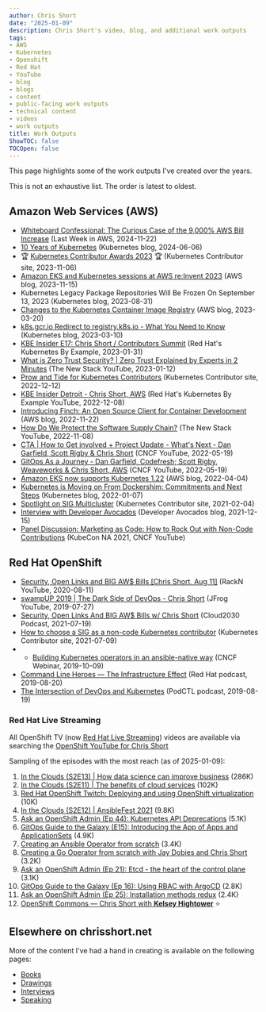 ```yaml
---
author: Chris Short
date: "2025-01-09"
description: Chris Short's video, blog, and additional work outputs
tags:
- AWS
- Kubernetes
- Openshift
- Red Hat
- YouTube
- blog
- blogs
- content
- public-facing work outputs
- technical content
- videos
- work outputs
title: Work Outputs
ShowTOC: false
TOCOpen: false
---
```


This page highlights some of the work outputs I've created over the years.

This is not an exhaustive list. The order is latest to oldest.

## Amazon Web Services (AWS)

* [Whiteboard Confessional: The Curious Case of the 9,000% AWS Bill Increase](https://youtu.be/lzLJQg8bXZw?si=TuM7mLUzadl4wg8j) (Last Week in AWS, 2024-11-22)
* [10 Years of Kubernetes](https://kubernetes.io/blog/2024/06/06/10-years-of-kubernetes/) (Kubernetes blog, 2024-06-06)
* 🏆 [Kubernetes Contributor Awards 2023](https://www.kubernetes.dev/community/awards/2023/#contributor-experience) 🏆 (Kubernetes Contributor site, 2023-11-06)
* [Amazon EKS and Kubernetes sessions at AWS re:Invent 2023](https://aws.amazon.com/blogs/containers/amazon-eks-and-kubernetes-sessions-at-aws-reinvent-2023/) (AWS blog, 2023-11-15)
* Kubernetes Legacy Package Repositories Will Be Frozen On September 13, 2023 (Kubernetes blog, 2023-08-31)
* [Changes to the Kubernetes Container Image Registry](https://aws.amazon.com/blogs/containers/changes-to-the-kubernetes-container-image-registry/) (AWS blog, 2023-03-20)
* [k8s.gcr.io Redirect to registry.k8s.io - What You Need to Know](https://kubernetes.io/blog/2023/03/10/image-registry-redirect/) (Kubernetes blog, 2023-03-10)
* [KBE Insider E17: Chris Short / Contributors Summit](https://www.youtube.com/live/JNK-qtjbkKE?si=t5hACOUNh0hY45UF) (Red Hat's Kubernetes By Example, 2023-01-31)
* [What is Zero Trust Security? | Zero Trust Explained by Experts in 2 Minutes](https://youtu.be/x3Uk22OZ-I0?si=TgtDpjk9Q_ULI96h) (The New Stack YouTube, 2023-01-12)
* [Prow and Tide for Kubernetes Contributors](https://www.kubernetes.dev/blog/2022/12/12/prow-and-tide-for-kubernetes-contributors/) (Kubernetes Contributor site, 2022-12-12)
* [KBE Insider Detroit - Chris Short, AWS](https://youtu.be/qoExwOUyFxw?si=MS8k87eqppCpmOEe) (Red Hat's Kubernetes By Example YouTube, 2022-12-08)
* [Introducing Finch: An Open Source Client for Container Development](https://aws.amazon.com/blogs/opensource/introducing-finch-an-open-source-client-for-container-development/) (AWS blog, 2022-11-22)
* [How Do We Protect the Software Supply Chain?](https://youtu.be/aQAFIw4CCJg?si=rPTtzxKnFBiFjP8o) (The New Stack YouTube, 2022-11-08)
* [CTA | How to Get involved + Project Update - What's Next - Dan Garfield, Scott Rigby & Chris Short](https://youtu.be/0zDzH6KRHMs?si=XvbWKhbj9EmFwews) (CNCF YouTube, 2022-05-19)
* [GitOps As a Journey - Dan Garfield, Codefresh; Scott Rigby, Weaveworks & Chris Short, AWS](https://youtu.be/LQgsxT3SlN8?si=u6kOjPIuMWzK7hSO) (CNCF YouTube, 2022-05-19)
* [Amazon EKS now supports Kubernetes 1.22](https://aws.amazon.com/blogs/containers/amazon-eks-now-supports-kubernetes-1-22/) (AWS blog, 2022-04-04)
* [Kubernetes is Moving on From Dockershim: Commitments and Next Steps](https://kubernetes.io/blog/2022/01/07/kubernetes-is-moving-on-from-dockershim/) (Kubernetes blog, 2022-01-07)
* [Spotlight on SIG Multicluster](https://www.kubernetes.dev/blog/2022/02/04/sig-multicluster-spotlight-2022/) (Kubernetes Contributor site, 2021-02-04)
* [Interview with Developer Avocados](https://avocados.dev/adventcado/2021/12/15/chris-short/) (Developer Avocados blog, 2021-12-15)
* [Panel Discussion: Marketing as Code: How to Rock Out with Non-Code Contributions](https://youtu.be/rbBmbN3dTHY?si=dohcnU6AQ5Cdrok_) (KubeCon NA 2021, CNCF YouTube)

## Red Hat OpenShift

* [Security, Open Links and BIG AW$ Bills [Chris Short, Aug 11]](https://youtu.be/asTE7JbNRXw?si=CMaTQA0BC9czG8On) (RackN YouTube, 2020-08-11)
* [swampUP 2019 | The Dark Side of DevOps - Chris Short](https://youtu.be/gi-i5NvxVLM?si=rVS94k-QTxMZxbvr) (JFrog YouTube, 2019-07-27)
* [Security, Open Links And BIG AW$ Bills w/ Chris Short](https://the2030.cloud/2021/07/19/security-open-links-and-big-aw-bills-w-chris-short-distance-devops-16/) (Cloud2030 Podcast, 2021-07-19)
* [How to choose a SIG as a non-code Kubernetes contributor](https://www.kubernetes.dev/blog/2021/07/09/how-to-choose-a-sig-as-a-non-code-kubernetes-contributor/) (Kubernetes Contributor site, 2021-07-09)
* * [Building Kubernetes operators in an ansible-native way](https://www.cncf.io/online-programs/building-kubernetes-operators-in-an-ansible-native-way/) (CNCF Webinar, 2019-10-09)
* [Command Line Heroes — The Infrastructure Effect](https://www.redhat.com/en/command-line-heroes/season-3/the-infrastructure-effect) (Red Hat podcast, 2019-08-20)
* [The Intersection of DevOps and Kubernetes](https://podcasts.apple.com/gb/podcast/the-intersection-of-devops-and-kubernetes/id1270983443?i=1000456263929) (PodCTL podcast, 2019-08-19)

### Red Hat Live Streaming

All OpenShift TV (now [Red Hat Live Streaming](https://www.redhat.com/en/livestreaming)) videos are available via searching the [OpenShift YouTube for Chris Short](https://www.youtube.com/@OpenShift/search?query=%22Chris%20Short%22)

Sampling of the episodes with the most reach (as of 2025-01-09):

1. [In the Clouds (S2E13) | How data science can improve business](https://www.youtube.com/live/4YPOChJo1v4?si=FuhFaEL5thX-U-AG) (286K)
2. [In the Clouds (S2E11) | The benefits of cloud services](https://www.youtube.com/live/dwGO7-XQ0pY?si=3rSk8KIxcq1arzBv) (102K)
3. [Red Hat OpenShift Twitch: Deploying and using OpenShift virtualization](https://youtu.be/ucllLdo-e4M?si=9tKlSxIL-408IoV0) (10K)
4. [In the Clouds (S2E12) | AnsibleFest 2021](https://www.youtube.com/live/bo3qmHJVTIU?si=v5ggNMJloEWUKrel) (9.8K)
5. [Ask an OpenShift Admin (Ep 44): Kubernetes API Deprecations](https://www.youtube.com/live/wZYx4_xBSUQ?si=34DHHgncgPGWWcSd) (5.1K)
6. [GitOps Guide to the Galaxy (E15): Introducing the App of Apps and ApplicationSets](https://www.youtube.com/live/cNBOllzDhhA?si=pzugdiyfydZINwHH) (4.9K)
7. [Creating an Ansible Operator from scratch](https://youtu.be/ygEUdNImBoU?si=qcOY5lEj1C-rYeSf) (3.4K)
8. [Creating a Go Operator from scratch with Jay Dobies and Chris Short](https://youtu.be/Uu9fwiJBckw?si=-A3e3jmhNq4DTO9a) (3.2K)
9. [Ask an OpenShift Admin (Ep 21): Etcd - the heart of the control plane](https://www.youtube.com/live/YY62Mof5plY?si=OWkrCTNCX1BGNYPE) (3.1K)
10. [GitOps Guide to the Galaxy (Ep 16): Using RBAC with ArgoCD](https://www.youtube.com/watch?v=XsiPPjnKFGw) (2.8K)
11. [Ask an OpenShift Admin (Ep 25): Installation methods redux](https://www.youtube.com/live/BYaFd7KKdtU?si=b3DtOHI5DhJyG-AF) (2.4K)
12. [OpenShift Commons — Chris Short with **Kelsey Hightower**](https://youtu.be/VTsPqSz3F2k?si=mjam3gnwy5TfKkuB) ⭐

## Elsewhere on chrisshort.net

More of the content I've had a hand in creating is available on the following pages:

* [Books](/books/)
* [Drawings](/drawings/)
* [Interviews](/interviews/)
* [Speaking](/speaking/)
